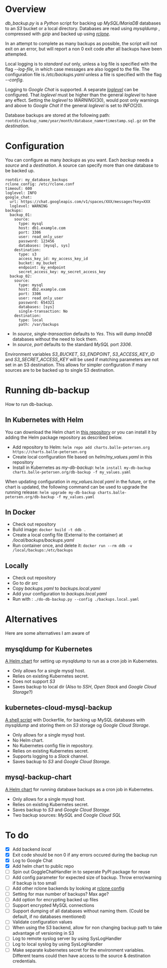 # Overview
*db_backup.py* is a _Python_ script for backing up _MySQL/MariaDB_ databases to an _S3_ bucket or a local directory.
Databases are read using _mysqldump_ , compressed with _gzip_ and backed up using [_rclone_](https://rclone.org/).

In an attempt to complete as many backups as possible, the script will
not exit on an error, but will report a non 0 exit code after all backups
have been attempted.

Local logging is to _standard out_ only, unless a log file
is specified with the flag _--log-file_, in which case messages are also logged to the file.
The configuration file is _/etc/backups.yaml_ unless a file is specified with the flag _--config_.

Logging to _Google Chat_ is supported. A separate [_loglevel_](https://docs.python.org/3/library/logging.html#logging-levels) can be configured.
That _loglevel_ must be higher than the general _loglevel_ to have any effect.
Setting the _loglevel_ to _WARNING_(30), would post only warnings  and above to _Google Chat_ if the general _loglevel_ is set to _INFO_(20).

Database backups are stored at the following path: `rootdir/backup_name/year/month/database_name+timestamp.sql.gz` on the _destination_.

# Configuration
You can configure as many _backups_ as you want. Each _backup_ needs a _source_ and a _destination_.
A source can specify more than one database to be backed up.

```
rootdir: my_database_backups
rclone_config: /etc/rclone.conf
timeout: 600
loglevel: INFO
google_chat:
  url: https://chat.googleapis.com/v1/spaces/XXX/messages?key=XXX
  loglevel: WARNING
backups:
  backup_01:
    source:
      type: mysql
      host: db1.example.com
      port: 3306
      user: read_only_user
      password: 123456
      databases: [mysql, sys]
    destination:
      type: s3
      access_key_id: my_access_key_id
      bucket: my_bucket
      endpoint: my_endpoint
      secret_access_key: my_secret_access_key
  backup_02:
    source:
      type: mysql
      host: db2.example.com
      port: 3306
      user: read_only_user
      password: 654321
      databases: [sys]
      single-transaction: No
    destination:
      type: local
      path: /var/backups
```

* In _source_, _single-transaction_ defaults to _Yes_. This will dump _InnoDB_ databases without the need to lock them. 
* In _source_, _port_ defaults to the standard _MySQL_ port _3306_.

Environment variables *S3_BUCKET*, *S3_ENDPOINT*, *S3_ACCESS_KEY_ID* and *S3_SECRET_ACCESS_KEY* will be used
if matching parameters are not set in an S3 destination. This allows for simpler configuration if many
sources are to be backed up to single S3 destination. 

 
# Running db-backup
How to run db-backup.

## In Kubernetes with Helm
You can download the Helm chart in [this repository](https://github.com/tobiasbp/helm-charts/tree/master/charts/db-backup)
or you can install it by adding the Helm package repository as described below.

* Add repository to Helm: `helm repo add charts.balle-petersen.org https://charts.balle-petersen.org`
* Create local configuration file based on *helm/my_values.yaml* in this repository
* Install in Kubernetes as _my-db-backup_: `helm install my-db-backup charts.balle-petersen.org/db-backup -f my_values.yaml`

When updating configuration in _my_values.local.yaml_ in the future, or the chart is updated, the following
command can be used to upgrade the running release:
`helm upgrade my-db-backup charts.balle-petersen.org/db-backup -f my_values.yaml`

## In Docker
* Check out repository
* Build image: `docker build -t ddb .`
* Create a local config file (External to the container) at _/local/backups/backups.yaml_
* Run container once, and delete it: `docker run --rm ddb -v /local/backups:/etc/backups`

## Locally

* Check out repository
* Go to dir _src_
* Copy *backups.yaml* to *backups.local.yaml*
* Add your configuration to *backups.local.yaml*
* Run with : `./do-db-backup.py --config ./backups.local.yaml`

# Alternatives
Here are some alternatives I am aware of

## mysqldump for Kubernetes
[A Helm chart](https://hub.helm.sh/charts/stable/mysqldump) for setting
up _mysqldump_ to run as a cron job in Kubernetes.

* Only allows for a single mysql host.
* Relies on existing Kubernetes secret.
* Does not support _S3_
* Saves backup to local dir (Also to _SSH_, _Open Stack_ and _Google Cloud Storage_?)

## kubernetes-cloud-mysql-backup
[A shell script](https://github.com/benjamin-maynard/kubernetes-cloud-mysql-backup)
with Dockerfile, for backing up MySQL databases with _mysqldump_ and storing them
on _S3_ storage og _Google Cloud Storage_.

* Only allows for a single mysql host.
* No Helm chart.
* No Kubernetes config file in repository.
* Relies on existing Kubernetes secret.
* Supports logging to a _Slack_ channel.
* Saves backup to _S3_ and _Google Cloud Storage_.

## mysql-backup-chart
[A Helm chart](https://github.com/softonic/mysql-backup-chart) for
running database backups as a cron job in Kubernetes.

* Only allows for a single mysql host.
* Relies on existing Kubernetes secret.
* Saves backup to _S3_ and _Google Cloud Storage_.
* Two backup sources: _MySQL_ and _Coogle Cloud SQL_

# To do
- [x] Add backend _local_
- [x] Exit code should be non 0 if any errors occured during the backup run
- [x] Log to Google Chat
- [x] Add helm chart to public repo
- [ ] Spin out GoggleChatHandler in to seperate PyPI package for reuse
- [ ] Add config parameter for expected size of backup. Throw error/warning if backup is too small
- [ ] Add other rclone backends by looking at [rclone config](https://rclone.org/s3/#wasabi)
- [ ] Setting for max number of backups? Max age?
- [ ] Add option for encrypting backed up files
- [ ] Support encrypted MySQL connections
- [ ] Support dumping of all databases without naming them. (Could be default, if no databases mentioned)
- [ ] Validate configuration values
- [ ] When using the S3 backend, allow for non changing backup path to take advantage of versioning in S3
- [ ] Log to remote syslog server by using SysLogHandler
- [ ] Log to local syslog by using SysLogHandler
- [ ] Make separate kubernetes secret for the environment variables. Different teams could then have access to the source & destination credentials.
